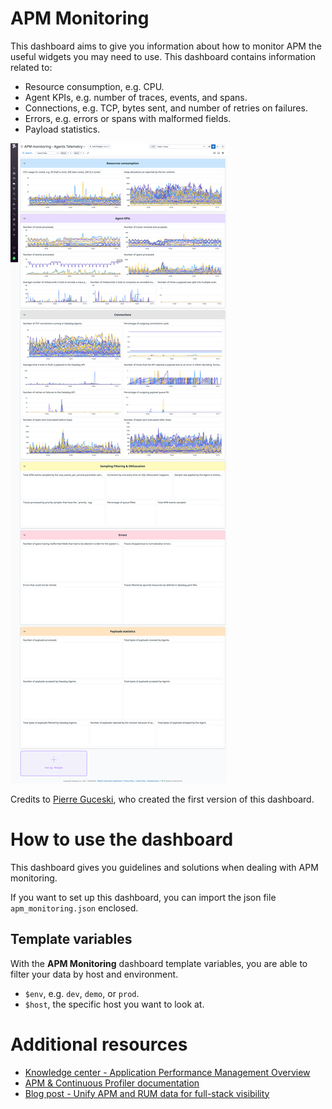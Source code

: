 # APM Monitoring

This dashboard aims to give you information about how to monitor APM the useful
widgets you may need to use. This dashboard contains information related to:
- Resource consumption, e.g. CPU.
- Agent KPIs, e.g. number of traces, events, and spans.
- Connections, e.g. TCP, bytes sent, and number of retries on failures.
- Errors, e.g. errors or spans with malformed fields.
- Payload statistics.


![APM Monitoring with Datadog](./img/apm_monitoring.png)

Credits to [Pierre Guceski](https://github.com/l0k0ms), who created the first version of this dashboard.

# How to use the dashboard

This dashboard gives you guidelines and solutions when dealing with APM
monitoring.

If you want to set up this dashboard, you can import the json file `apm_monitoring.json` enclosed.


## Template variables

With the __APM Monitoring__ dashboard template variables, you are able to filter your data by host and environment.

- `$env`, e.g. `dev`, `demo`, or `prod`.
- `$host`, the specific host you want to look at.

# Additional resources

- [Knowledge center - Application Performance Management Overview](https://www.datadoghq.com/knowledge-center/application-performance-management/)
- [APM & Continuous Profiler documentation](https://docs.datadoghq.com/tracing/)
- [Blog post - Unify APM and RUM data for full-stack visibility](https://www.datadoghq.com/blog/unify-apm-rum-datadog/)

